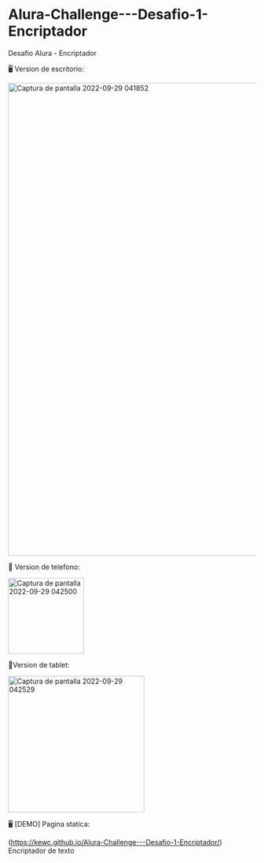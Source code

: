 # Alura-Challenge---Desafio-1-Encriptador
Desafio Alura - Encriptador

🖥️ Version de escritorio: 

<img width="960" alt="Captura de pantalla 2022-09-29 041852" src="https://user-images.githubusercontent.com/114376514/192993399-915c3e4a-e88f-4e14-8249-2dfed7db41f5.png">

🤳 Version de telefono:

<img width="154" alt="Captura de pantalla 2022-09-29 042500" src="https://user-images.githubusercontent.com/114376514/192994635-0277175d-dfb1-47eb-a439-63323754b9c9.png">

📱Version de tablet:

<img width="277" alt="Captura de pantalla 2022-09-29 042529" src="https://user-images.githubusercontent.com/114376514/192994692-d0eb674a-f236-4de5-8a0d-b413a85017ea.png">

🖥️ [DEMO] Pagina statica:

(https://kewc.github.io/Alura-Challenge---Desafio-1-Encriptador/)
Encriptador de texto
